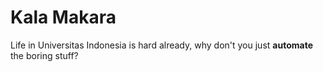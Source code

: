 # Kala Makara
Life in Universitas Indonesia is hard already, why don't you just **automate** the boring stuff?
